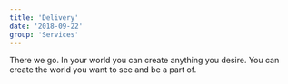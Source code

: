 ```yaml
---
title: 'Delivery'
date: '2018-09-22'
group: 'Services'
---
```


There we go. In your world you can create anything you desire. You can create the world you want to see and be a part of.